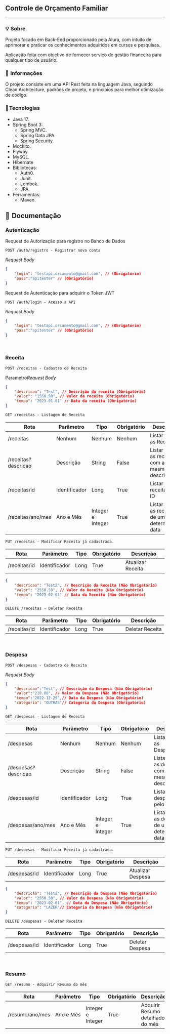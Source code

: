 <h2>
    Controle de Orçamento Familiar
</h2>

---
### 💡  Sobre
Projeto focado em Back-End proporcionado pela Alura, com intuito de aprimorar e praticar os conhecimentos adquiridos em cursos e pesquisas.

Aplicação feita com objetivo de fornecer serviço de gestão financeira para qualquer tipo de usuário.

### 💬  Informações
O projeto consiste em uma API Rest feita na linguagem Java, seguindo Clean Architecture, padrões de projeto, e princípios para melhor otimização de código.

### 🧠 Tecnologias
- Java 17.
- Spring Boot 3:
    - Spring MVC.
    - Spring Data JPA.
    - Spring Security.
- Mockito.
- Flyway.
- MySQL.
- Hibernate
- Bibliotecas:
    - Auth0.
    - Junit.
    - Lombok.
    - JPA.
- Ferramentas:
    - Maven.

## 📃  Documentação
### Autenticação

Request de Autorização para registro no Banco de Dados

    POST /auth/registro - Registrar nova conta


*Request Body*
~~~ JSON
{
    "login": "testapi.orcamento@gmail.com", // (Obrigatório)
    "pass":"apitester" // (Obrigatório)
}
~~~

Request de Autenticação para adquirir o Token JWT

    POST /auth/login - Acesso a API


*Request Body*
~~~ JSON
{
    "login": "testapi.orcamento@gmail.com", // (Obrigatório)
    "pass":"apitester" // (Obrigatório)
}
~~~
<br>

### Receita

    POST /receitas - Cadastro de Receita

Parametro*Request Body*
~~~ JSON
{
    "descricao": "Test", // Descrição da receita (Obrigatório)
    "valor": "1550.50", // Valor da receita (Obrigatório)
    "tempo": "2023-01-01" // Data da receita (Obrigatório)
}
~~~

    GET /receitas - Listagem de Receita

| Rota  | Parâmetro  | Tipo | Obrigatório | Descrição|
| ----- | ---------- | ---- | ----------- | -------- |
| /receitas | Nenhum | Nenhum | Nenhum | Listar todas as Receitas|
| /receitas?descricao  | Descrição | String | False |Listar todas as receitas com a mesma descrição |
| /receitas/id | Identificador | Long | True | Listar receita pelo ID |
| /receitas/ano/mes | Ano e Mês | Integer e Integer| True | Listar todas as receitas de uma determinada data |


    PUT /receitas - Modificar Receita já cadastrada.

| Rota  | Parâmetro  | Tipo | Obrigatório | Descrição|
| ----- | ---------- | ---- | ----------- | -------- |
| /receitas/id | Identificador | Long | True | Atualizar Receita |

~~~ JSON
{
    "descricao": "Test2", // Descrição da Receita (Não Obrigatório)
    "valor": "2550.50", // Valor da Receita (Não Obrigatório)
    "tempo": "2023-02-01" // Data da Receita (Não Obrigatório)
}
~~~

    DELETE /receitas - Deletar Receita

| Rota  | Parâmetro  | Tipo | Obrigatório | Descrição|
| ----- | ---------- | ---- | ----------- | -------- |
| /receitas/id | Identificador | Long | True | Deletar Receita |

<br>

### Despesa


    POST /despesas - Cadastro de Receita

*Request Body*
~~~ JSON
{
    "descricao":"Test", // Descrição da Despesa (Não Obrigatório)
    "valor":"210.00", // Valor da Despesa (Não Obrigatório)
    "tempo":"2022-12-29",// Data da Despesa (Não Obrigatório)
    "categoria": "OUTRAS"// Categoria da Despesa (Obrigatório)
}

~~~

    GET /despesas - Listagem de Receita

| Rota  | Parâmetro  | Tipo | Obrigatório | Descrição|
| ----- | ---------- | ---- | ----------- | -------- |
| /despesas | Nenhum | Nenhum | Nenhum | Listar todas as Despesas|
| /despesas?descricao  | Descrição | String | False |Listar todas as despesas com a mesma descrição |
| /despesas/id | Identificador | Long | True | Listar despesa pelo ID |
| /despesas/ano/mes | Ano e Mês | Integer e Integer| True | Listar todas as despesas de uma determinada data |


    PUT /despesas - Modificar Receita já cadastrada.

| Rota  | Parâmetro  | Tipo | Obrigatório | Descrição|
| ----- | ---------- | ---- | ----------- | -------- |
| /despesas/id | Identificador | Long | True | Atualizar Despesa |

~~~ JSON
{
    "descricao": "Test2", // Descrição da Despesa (Não Obrigatório)
    "valor": "2550.50", // Valor da Despesa (Não Obrigatório)
    "tempo": "2023-02-01", // Data da Despesa (Não Obrigatório)
    "categoria": "LAZER"// Categoria da Despesa (Não Obrigatório)
}
~~~

    DELETE /despesas - Deletar Receita

| Rota  | Parâmetro  | Tipo | Obrigatório | Descrição|
| ----- | ---------- | ---- | ----------- | -------- |
| /despesas/id | Identificador | Long | True | Deletar Despesa |

<br>

### Resumo

    GET /resumo - Adquirir Resumo do mês

| Rota  | Parâmetro  | Tipo | Obrigatório | Descrição|
| ----- | ---------- | ---- | ----------- | -------- |
| /resumo/ano/mes | Ano e Mês | Integer e Integer | True | Adquirir Resumo detalhado do mês |
